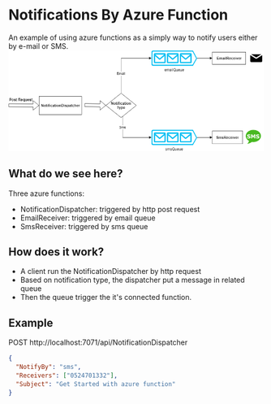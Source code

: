 # Notifications By Azure Function

An example of using azure functions as a simply way to notify users either by e-mail or SMS.<br/>
![Alt](Diagram.png)
<br/>
## What do we see here?
Three azure functions:
* NotificationDispatcher: triggered by http post request
* EmailReceiver: triggered by email queue 
* SmsReceiver: triggered by sms queue

## How does it work? 
* A client run the NotificationDispatcher by http request
* Based on notification type, the dispatcher put a message in related queue
* Then the queue trigger the it's connected function.

## Example
POST http://localhost:7071/api/NotificationDispatcher<br/>
```json
{
  "NotifyBy": "sms",
  "Receivers": ["0524701332"],
  "Subject": "Get Started with azure function"
}
```
